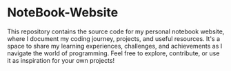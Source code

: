 # NoteBook-Website
This repository contains the source code for my personal notebook website, where I document my coding journey, projects, and useful resources. It's a space to share my learning experiences, challenges, and achievements as I navigate the world of programming. Feel free to explore, contribute, or use it as inspiration for your own projects!
